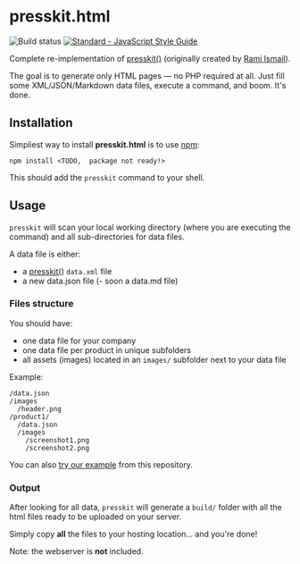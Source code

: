 # presskit.html

![Build status](https://travis-ci.org/pixelnest/presskit.html.svg?branch=master)
[![Standard - JavaScript Style Guide](https://img.shields.io/badge/code%20style-standard-brightgreen.svg)](http://standardjs.com/)

Complete re-implementation of [presskit()](http://dopresskit.com) (originally created by [Rami Ismail](https://twitter.com/tha_rami)).

The goal is to generate only HTML pages — no PHP required at all. Just fill some XML/JSON/Markdown data files, execute a command, and boom. It's done.

## Installation

Simpliest way to install **presskit.html** is to use [npm](http://npmjs.org/):

```
npm install <TODO,  package not ready!>
```

This should add the `presskit` command to your shell.

## Usage

`presskit` will scan your local working directory (where you are executing the command) and all sub-directories for data files.

A data file is either:

- a [presskit()](http://dopresskit.com) `data.xml` file
- a new data.json file
(- soon a data.md file)

### Files structure

You should have:
- one data file for your company
- one data file per product in unique subfolders
- all assets (images) located in an `images/` subfolder next to your data file

Example:

```
/data.json
/images
  /header.png
/product1/
  /data.json
  /images  
    /screenshot1.png
    /screenshot2.png
```

You can also [try our example](https://github.com/pixelnest/presskit.html/tree/master/docs/example) from this repository.

### Output

After looking for all data, `presskit` will generate a `build/` folder with all the html files ready to be uploaded on your server.

Simply copy **all** the files to your hosting location... and you're done!

Note: the webserver is **not** included.

<!-- TODO -->
<!-- Contributing -->
<!-- Live examples -->
